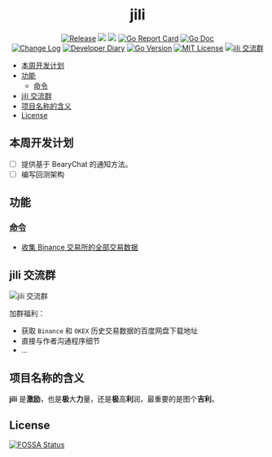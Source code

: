 <!-- markdownlint-disable MD041 -->
<p align="center"><img src="https://user-images.githubusercontent.com/6028869/68006564-f1590780-fcb3-11e9-92e9-1b7d78f59e6b.png" alt=""></p>

<h1 align="center">jili</h1>

<p align="center">
<!--  -->
<a href="https://github.com/aQuaYi/jili/releases"> <img src="https://img.shields.io/github/v/release/aQuaYi/jili?include_prereleases" alt="Release" title="Release"></a>
<!--  -->
<a href="https://www.travis-ci.org/aQuaYi/jili"><img src="https://www.travis-ci.org/aQuaYi/jili.svg?branch=master"/></a>
<!--  -->
<a href="https://codecov.io/gh/aQuaYi/jili"><img src="https://codecov.io/gh/aQuaYi/jili/branch/master/graph/badge.svg"/></a>
<!--  -->
<a href="https://goreportcard.com/report/github.com/aQuaYi/jili"><img src="https://goreportcard.com/badge/github.com/aQuaYi/jili" alt="Go Report Card" title="Go Report Card"/></a>
<!--  -->
<a href="http://godoc.org/github.com/aQuaYi/jili"><img src="https://img.shields.io/badge/godoc-reference-blue.svg" alt="Go Doc" title="Go Doc"/></a>
<!--  -->
<br/>
<!--  -->
<a href="https://github.com/aQuaYi/jili/blob/master/docs/CHANGELOG.md"><img src="https://img.shields.io/badge/Change-Log-blueviolet.svg" alt="Change Log" title="Change Log"/></a>
<!--  -->
<a href="https://github.com/aQuaYi/jili/blob/master/docs/DIARY.md"><img src="https://img.shields.io/badge/Dev-Diary-blue.svg" alt="Developer Diary" title="Developer Diary"/></a>
<!--  -->
<a href="https://golang.google.cn"><img src="https://img.shields.io/badge/Go-1.13+-blue.svg" alt="Go Version" title="Go Version"/></a>
<!--  -->
<a href="https://github.com/aQuaYi/jili/blob/master/LICENSE"><img src="https://img.shields.io/badge/License-MIT-blue.svg" alt="MIT License" title="MIT License"/></a>
<!--  -->
<a target="_blank" href="//shang.qq.com/wpa/qunwpa?idkey=7f61280435c41608fb8cb96cf8af7d31ef0007c44b223c9e3596ce84dec329bc"><img border="0" src="https://img.shields.io/badge/QQ%20群-23%2053%2000%2093-blue.svg" alt="jili 交流群" title="jili 交流群"></a>
<!--  -->
</p>

- [本周开发计划](#%e6%9c%ac%e5%91%a8%e5%bc%80%e5%8f%91%e8%ae%a1%e5%88%92)
- [功能](#%e5%8a%9f%e8%83%bd)
	- [命令](#%e5%91%bd%e4%bb%a4)
- [jili 交流群](#jili-%e4%ba%a4%e6%b5%81%e7%be%a4)
- [项目名称的含义](#%e9%a1%b9%e7%9b%ae%e5%90%8d%e7%a7%b0%e7%9a%84%e5%90%ab%e4%b9%89)
- [License](#license)

## 本周开发计划

- [ ] 提供基于 BearyChat 的通知方法。
- [ ] 编写回测架构

## 功能

### [命令](cmd)

- [收集 Binance 交易所的全部交易数据](cmd/binanceCollector/README.md)

## jili 交流群

![jili 交流群](https://user-images.githubusercontent.com/6028869/68080839-5d677700-fe3e-11e9-9e1d-9eeb71e5832c.jpg)

加群福利：

- 获取 `Binance` 和 `OKEX` 历史交易数据的百度网盘下载地址
- 直接与作者沟通程序细节
- ...

## 项目名称的含义

**jili** 是**激励**，也是**极**大**力**量，还是**极**高**利**润，最重要的是图个**吉利**。

## License

[![FOSSA Status](https://app.fossa.io/api/projects/git%2Bgithub.com%2FaQuaYi%2Fjili.svg?type=large)](https://app.fossa.io/projects/git%2Bgithub.com%2FaQuaYi%2Fjili?ref=badge_large)
